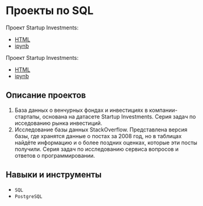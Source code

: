 # Проекты по SQL

Проект Startup Investments:
- [HTML](/Проекты%20по%20SQL/basic_sql.html)
- [ipynb](/Проекты%20по%20SQL/basic_sql.ipynb)

Проект Startup Investments:
- [HTML](/Проекты%20по%20SQL/advanced_sql.html)
- [ipynb](/Проекты%20по%20SQL/advanced_sql.ipynb)


## Описание проектов

1. База данных о венчурных фондах и инвестициях в компании-стартапы, основана на датасете Startup Investments. Серия задач по исседованию рынка инвестиций.
2. Исследование базы данных StackOverflow. Представлена версия базы, где хранятся данные о постах за 2008 год, но в таблицах найдёте информацию и о более поздних оценках, которые эти посты получили. Серия задач по исследованию сервиса вопросов и ответов о программировании.

## Навыки и инструменты

- `SQL`
- `PostgreSQL`
